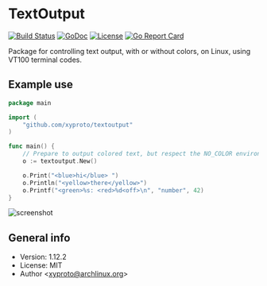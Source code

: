 # TextOutput

[![Build Status](https://travis-ci.com/xyproto/textoutput.svg?branch=master)](https://travis-ci.com/xyproto/textoutput) [![GoDoc](https://godoc.org/github.com/xyproto/textoutput?status.svg)](https://godoc.org/github.com/xyproto/textoutput) [![License](https://img.shields.io/badge/license-MIT-green.svg?style=flat)](https://raw.githubusercontent.com/xyproto/textoutput/master/LICENSE) [![Go Report Card](https://goreportcard.com/badge/github.com/xyproto/textoutput)](https://goreportcard.com/report/github.com/xyproto/textoutput)

Package for controlling text output, with or without colors, on Linux, using VT100 terminal codes.

## Example use

```go
package main

import (
	"github.com/xyproto/textoutput"
)

func main() {
	// Prepare to output colored text, but respect the NO_COLOR environment variable
	o := textoutput.New()

	o.Print("<blue>hi</blue> ")
	o.Println("<yellow>there</yellow>")
	o.Printf("<green>%s: <red>%d<off>\n", "number", 42)
}
```

![screenshot](img/screenshot.png)

## General info

* Version: 1.12.2
* License: MIT
* Author &lt;xyproto@archlinux.org&gt;

